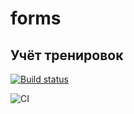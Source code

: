 # forms

## Учёт тренировок

[![Build status](https://ci.appveyor.com/api/projects/status/j98xe1a9x2hyvdth?svg=true)](https://ci.appveyor.com/project/antonpnv/forms-steps)

![CI](https://github.com/antonpnv/forms--steps/actions/workflows/web.yml/badge.svg)
